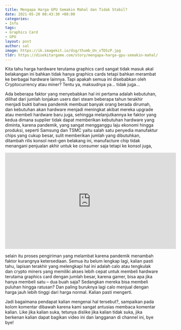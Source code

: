 ```yaml
---
title: Mengapa Harga GPU Semakin Mahal dan Tidak Stabil?
date: 2021-05-20 08:43:30 +08:00
categories:
- Info
tags:
- Graphics Card
- GPU
layout: post
author: sal
image: https://ik.imagekit.io/dsg/thumb_Un_vTDSzP.jpg
tldr: https://disekitargame.com/story/mengapa-harga-gpu-semakin-mahal/
---
```


Kita tahu harga hardware terutama graphics card sangat tidak masuk akal belakangan ini bahkan tidak hanya graphics cards tetapi bahkan merambat ke berbagai hardware lainnya. Tapi apakah semua ini disebabkan oleh Cryptocurrency atau miner? Tentu ya, maksudnya ya… tidak juga…

Ada beberapa faktor yang menyebabkan hal ini pertama adalah kebutuhan, dilihat dari jumlah lonjakan users dari steam beberapa tahun terakhir menjadi bukti bahwa pandemik membuat banyak orang berada dirumah, dan kebutuhan akan hardware menjadi meningkat akibat mereka upgrade atau membeli hardware baru juga, sehingga melanjutkannya ke faktor yang kedua dimana supplier tidak dapat memberikan kebutuhan hardware yang diminta, karena pandemik, yang sangat mengganggu laju ekonomi hingga produksi, seperti Samsung dan TSMC yaitu salah satu penyedia manufaktur chips yang cukup besar, sulit memberikan jumlah yang dibutuhkan, ditambah rilis konsol next-gen belakang ini, manufacture chip tidak menangani penjualan akhir untuk ke consumer saja tetapi ke konsol juga,

<iframe width="560" height="315" src="https://www.youtube.com/embed/ZLBee4Ngreo" title="YouTube video player" frameborder="0" allow="accelerometer; autoplay; clipboard-write; encrypted-media; gyroscope; picture-in-picture" allowfullscreen></iframe>

selain itu proses pengiriman yang melambat karena pandemik menambah faktor kurangnya ketersediaan. Semua itu belum lengkap lagi, kalian pasti tahu, lapisan terakhir yang melengkapi hal ini adalah calo atau tengkulak dan crypto miners yang memiliki akses lebih cepat untuk membeli hardware terutama graphics card dengan jumlah besar, karena gamer, bisa apa jika hanya membeli satu – dua buah saja? Sedangkan mereka bisa membeli puluhan hingga ratusan? Dan paling buruknya lagi calo menjual dengan harga jauh lebih tinggi dari harga normal. Kalian pasti mengerti.

Jadi bagaimana pendapat kalian mengenai hal tersebut?, sampaikan pada kolom komentar dibawah karena kami sangat antusias membaca komentar kalian. Like jika kalian suka, tetunya dislike jika kalian tidak suka, jika berkenan kalian dapat bagikan video ini dan langganan di channel ini, bye bye!